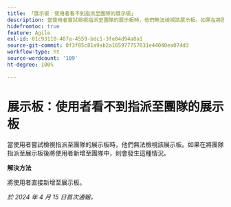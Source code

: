 ```yaml
---
title: 「展示板：使用者看不到指派至團隊的展示板」
description: 當使用者嘗試檢視指派至團隊的展示板時，他們無法檢視該展示板。如果在將團隊指派至展示板後將使用者新增至團隊中，則會發生這種情況。
hidefromtoc: true
feature: Agile
exl-id: 01c93110-407a-4559-bdc1-3fe04d94a8a1
source-git-commit: 0f3f85c81a9ab2a185977757031e44040ea074d3
workflow-type: ht
source-wordcount: '109'
ht-degree: 100%

---
```


# 展示板：使用者看不到指派至團隊的展示板

當使用者嘗試檢視指派至團隊的展示板時，他們無法檢視該展示板。如果在將團隊指派至展示板後將使用者新增至團隊中，則會發生這種情況。

**解決方法**

將使用者直接新增至展示板。

_於 2024 年 4 月 15 日首次通報。_

